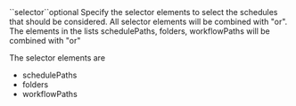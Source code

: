 <tr>
<td>``selector``</td><td>optional</td>
<td>
Specify the selector elements to select the schedules that should be considered.
All selector elements will be combined with "or". The elements in the lists schedulePaths, folders, workflowPaths will be combined with "or"

The selector elements are

<ul>
 
<li>
schedulePaths
</li>
<li>
folders
</li>
<li>
workflowPaths
</li>

 
</ul> 

</td>
<td>
</td>
<td></td>
</tr>
 